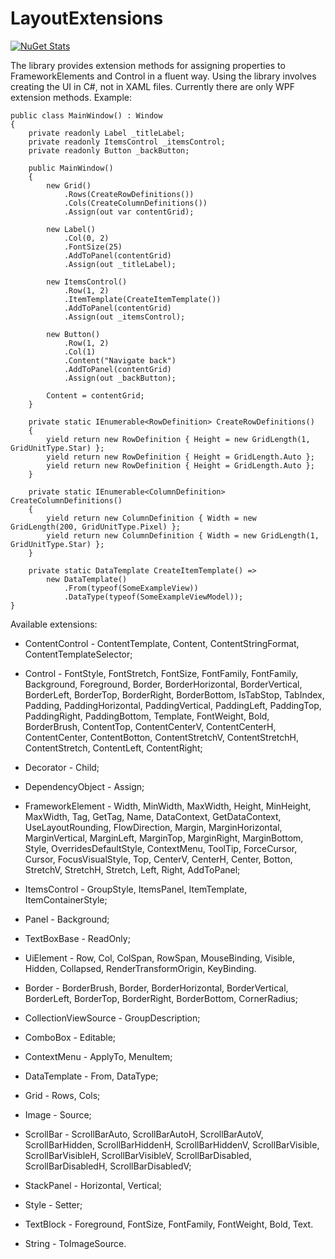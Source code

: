# LayoutExtensions

[![NuGet Stats](https://img.shields.io/nuget/v/LayoutExtensions.WPF.svg)](https://www.nuget.org/packages/LayoutExtensions.WPF/)

The library provides extension methods for assigning properties to FrameworkElements and Control in a fluent way. Using the library involves creating the UI in C#, not in XAML files. Currently there are only WPF extension methods.
Example:

	public class MainWindow() : Window
	{
		private readonly Label _titleLabel;
		private readonly ItemsControl _itemsControl;
		private readonly Button _backButton;

		public MainWindow()
		{
			new Grid()
			    .Rows(CreateRowDefinitions())
			    .Cols(CreateColumnDefinitions())
			    .Assign(out var contentGrid);

			new Label()
			    .Col(0, 2)
			    .FontSize(25)
			    .AddToPanel(contentGrid)
			    .Assign(out _titleLabel);

			new ItemsControl()
			    .Row(1, 2)
			    .ItemTemplate(CreateItemTemplate())
			    .AddToPanel(contentGrid)
			    .Assign(out _itemsControl);

			new Button()
			    .Row(1, 2)
			    .Col(1)
			    .Content("Navigate back")
			    .AddToPanel(contentGrid)
			    .Assign(out _backButton);

			Content = contentGrid;
		}

		private static IEnumerable<RowDefinition> CreateRowDefinitions()
		{
			yield return new RowDefinition { Height = new GridLength(1, GridUnitType.Star) };
			yield return new RowDefinition { Height = GridLength.Auto };
			yield return new RowDefinition { Height = GridLength.Auto };
		}

		private static IEnumerable<ColumnDefinition> CreateColumnDefinitions()
		{
			yield return new ColumnDefinition { Width = new GridLength(200, GridUnitType.Pixel) };
			yield return new ColumnDefinition { Width = new GridLength(1, GridUnitType.Star) };
		}

		private static DataTemplate CreateItemTemplate() =>
			new DataTemplate()
			    .From(typeof(SomeExampleView))
			    .DataType(typeof(SomeExampleViewModel));
	}

Available extensions:
 - ContentControl - ContentTemplate, Content, ContentStringFormat, ContentTemplateSelector;
 
 - Control - FontStyle, FontStretch, FontSize, FontFamily, FontFamily, Background, Foreground, Border, BorderHorizontal, BorderVertical, BorderLeft, BorderTop, BorderRight, BorderBottom, IsTabStop, TabIndex, Padding, PaddingHorizontal, PaddingVertical, PaddingLeft, PaddingTop, PaddingRight, PaddingBottom, Template, FontWeight, Bold, BorderBrush, ContentTop, ContentCenterV, ContentCenterH, ContentCenter, ContentBotton, ContentStretchV, ContentStretchH, ContentStretch, ContentLeft, ContentRight;
  
 - Decorator - Child;

 - DependencyObject - Assign;

 - FrameworkElement - Width, MinWidth, MaxWidth, Height, MinHeight, MaxWidth, Tag, GetTag, Name, DataContext, GetDataContext, UseLayoutRounding, FlowDirection, Margin, MarginHorizontal, MarginVertical, MarginLeft, MarginTop, MarginRight, MarginBottom, Style, OverridesDefaultStyle, ContextMenu, ToolTip, ForceCursor, Cursor, FocusVisualStyle, Top, CenterV, CenterH, Center, Botton, StretchV, StretchH, Stretch, Left, Right, AddToPanel;
 
 - ItemsControl - GroupStyle, ItemsPanel, ItemTemplate, ItemContainerStyle;

 - Panel - Background;
 
 - TextBoxBase - ReadOnly;

 - UiElement - Row, Col, ColSpan, RowSpan, MouseBinding, Visible, Hidden, Collapsed, RenderTransformOrigin, KeyBinding.


 - Border - BorderBrush, Border, BorderHorizontal, BorderVertical, BorderLeft, BorderTop, BorderRight, BorderBottom, CornerRadius;
 
 - CollectionViewSource - GroupDescription;
 
 - ComboBox - Editable;
 
 - ContextMenu - ApplyTo, MenuItem;
 
 - DataTemplate - From, DataType;
 
 - Grid - Rows, Cols;
 
 - Image - Source;
 
 - ScrollBar - ScrollBarAuto, ScrollBarAutoH, ScrollBarAutoV, ScrollBarHidden, ScrollBarHiddenH, ScrollBarHiddenV, ScrollBarVisible, ScrollBarVisibleH, ScrollBarVisibleV, ScrollBarDisabled, ScrollBarDisabledH, ScrollBarDisabledV;
 
 - StackPanel - Horizontal, Vertical;
 
 - Style - Setter;
  
 - TextBlock - Foreground, FontSize, FontFamily, FontWeight, Bold, Text.
 

 - String - ToImageSource.
